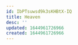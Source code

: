 ```yaml
---
id: IbPTsuwsd9k3sKHBtX-IQ
title: Heaven
desc: ''
updated: 1644961726966
created: 1644961726966
---
```


